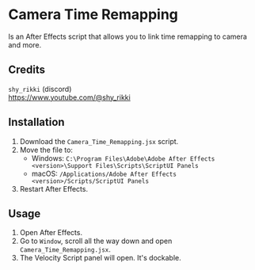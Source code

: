 # Camera Time Remapping
Is an After Effects script that allows you to link time remapping to camera and more.  

## Credits
`shy_rikki` (discord)  
https://www.youtube.com/@shy_rikki  

## Installation
1. Download the `Camera_Time_Remapping.jsx` script.  
2. Move the file to:  
   - Windows: `C:\Program Files\Adobe\Adobe After Effects <version>\Support Files\Scripts\ScriptUI Panels`  
   - macOS: `/Applications/Adobe After Effects <version>/Scripts/ScriptUI Panels`  
3. Restart After Effects.  

## Usage
1. Open After Effects.  
2. Go to `Window`, scroll all the way down and open `Camera_Time_Remapping.jsx`.  
3. The Velocity Script panel will open. It's dockable.  
